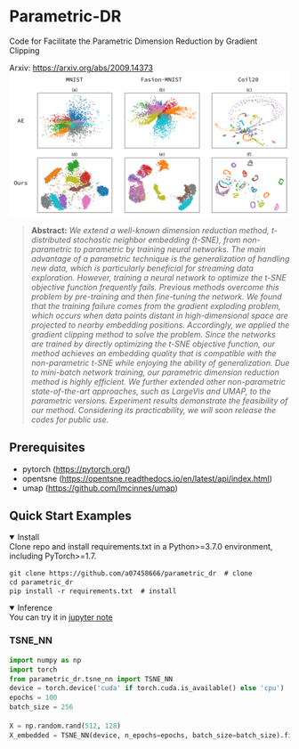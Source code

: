 # Parametric-DR
Code for Facilitate the Parametric Dimension Reduction by Gradient Clipping

Arxiv: https://arxiv.org/abs/2009.14373
![Teaser image](./img/teaser.png)

> **Abstract:** *We extend a well-known dimension reduction method, t-distributed stochastic neighbor embedding (t-SNE), from non-parametric to parametric by training neural networks. The main advantage of a parametric technique is the generalization of handling new data, which is particularly beneficial for streaming data exploration. However, training a neural network to optimize the t-SNE objective function frequently fails. Previous methods overcome this problem by pre-training and then fine-tuning the network. We found that the training failure comes from the gradient exploding problem, which occurs when data points distant in high-dimensional space are projected to nearby embedding positions. Accordingly, we applied the gradient clipping method to solve the problem. Since the networks are trained by directly optimizing the t-SNE objective function, our method achieves an embedding quality that is compatible with the non-parametric t-SNE while enjoying the ability of generalization. Due to mini-batch network training, our parametric dimension reduction method is highly efficient. We further extended other non-parametric state-of-the-art approaches, such as LargeVis and UMAP, to the parametric versions. Experiment results demonstrate the feasibility of our method. Considering its practicability, we will soon release the codes for public use.*

## Prerequisites
* pytorch (https://pytorch.org/)
* opentsne (https://opentsne.readthedocs.io/en/latest/api/index.html)
* umap (https://github.com/lmcinnes/umap)

## <div align="left">Quick Start Examples</div>

<details open>
<summary>Install</summary>
Clone repo and install requirements.txt in a Python>=3.7.0 environment, including PyTorch>=1.7.

```
git clone https://github.com/a07458666/parametric_dr  # clone
cd parametric_dr
pip install -r requirements.txt  # install
```
</details>

<details open>
<summary>Inference</summary>
You can try it in <a href="https://github.com/a07458666/parametric_dr/blob/main/tutorial.ipynb">jupyter note</a>

### TSNE_NN
```python
import numpy as np
import torch
from parametric_dr.tsne_nn import TSNE_NN
device = torch.device('cuda' if torch.cuda.is_available() else 'cpu')
epochs = 100
batch_size = 256

X = np.random.rand(512, 128)
X_embedded = TSNE_NN(device, n_epochs=epochs, batch_size=batch_size).fit(X)
```
</details>
